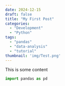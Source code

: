 ```yaml
---
date: 2024-12-15
draft: false
title: "My First Post"
categories:
  - "Development"
  - "Python"
tags:
  - "pandas"
  - "data-analysis"
  - "tutorial"
thumbnail: 'img/Test.png'
---
```


This is some content

```python
import pandas as pd
```
